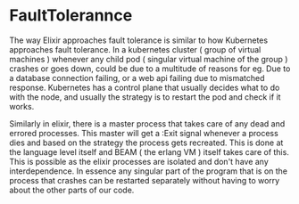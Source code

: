 # FaultTolerannce

The way Elixir approaches fault tolerance is similar to how Kubernetes approaches fault tolerance. In a kubernetes cluster ( group of virtual machines ) whenever any child pod ( singular virtual machine of the group ) crashes or goes down, could be due to a multitude of reasons for eg. Due to a database connection failing, or a web api failing due to mismatched response. Kubernetes has a control plane that usually decides what to do with the node, and usually the strategy is to restart the pod and check if it works.

Similarly in elixir, there is a master process that takes care of any dead and errored processes. This master will get a :Exit signal whenever a process dies and based on the strategy the process gets recreated. This is done at the language level itself and BEAM ( the erlang VM ) itself takes care of this. This is possible as the elixir processes are isolated and don't have any interdependence. In essence any singular part of the program that is on the process that crashes can be restarted separately without having to worry about the other parts of our code.

